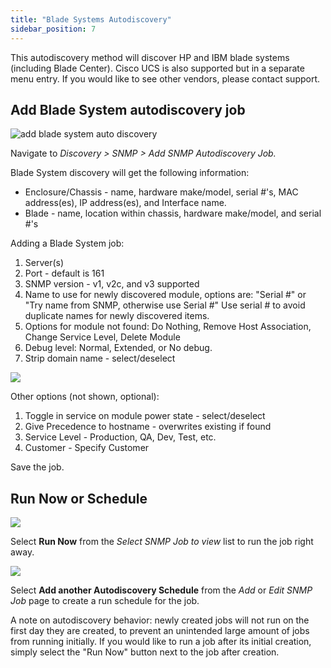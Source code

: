 ```yaml
---
title: "Blade Systems Autodiscovery"
sidebar_position: 7
---
```


This autodiscovery method will discover HP and IBM blade systems (including Blade Center). Cisco UCS is also supported but in a separate menu entry. If you would like to see other vendors, please contact support.

## Add Blade System autodiscovery job

![add blade system auto discovery](/assets/images/add_blade_autodiscovery.png)

Navigate to _Discovery > SNMP > Add SNMP Autodiscovery Job._

Blade System discovery will get the following information:

- Enclosure/Chassis - name, hardware make/model, serial #'s, MAC address(es), IP address(es), and Interface name.
- Blade - name, location within chassis, hardware make/model, and serial #'s

Adding a Blade System job:

1. Server(s)
2. Port - default is 161
3. SNMP version - v1, v2c, and v3 supported
4. Name to use for newly discovered module, options are: "Serial #" or "Try name from SNMP, otherwise use Serial #" Use serial # to avoid duplicate names for newly discovered items.
5. Options for module not found: Do Nothing, Remove Host Association, Change Service Level, Delete Module
6. Debug level: Normal, Extended, or No debug.
7. Strip domain name - select/deselect

![](/assets/images/AD_Blade-Discovery.png)

Other options (not shown, optional):

1. Toggle in service on module power state - select/deselect
2. Give Precedence to hostname - overwrites existing if found
3. Service Level - Production, QA, Dev, Test, etc.
4. Customer - Specify Customer

Save the job.

## Run Now or Schedule

![](/assets/images/AD_Blade-Discovery-Run-Now.png)

Select **Run Now** from the _Select SNMP Job to view_ list to run the job right away.

![](/assets/images/AD_Blade-Discovery-Run-Schedule.png)

Select **Add another Autodiscovery Schedule** from the _Add_ or _Edit SNMP Job_ page to create a run schedule for the job.

A note on autodiscovery behavior: newly created jobs will not run on the first day they are created, to prevent an unintended large amount of jobs from running initially. If you would like to run a job after its initial creation, simply select the "Run Now" button next to the job after creation.
